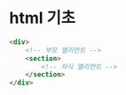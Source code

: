 # html 기초
```html
<div>
    <!-- 부모 엘리먼트 -->
    <section>
        <!-- 자식 엘리먼트 -->
    </section>
</div>
```